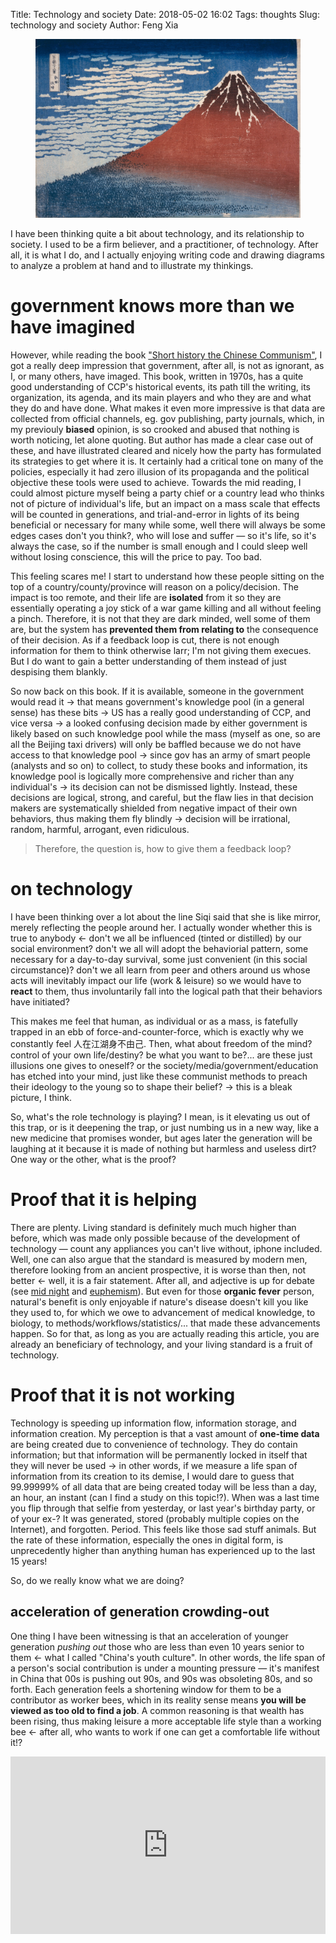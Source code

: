 Title: Technology and society
Date: 2018-05-02 16:02
Tags: thoughts
Slug: technology and society
Author: Feng Xia

<figure class="col s12">
  <img src="images/fuji.jpg"/>
</figure>


I have been thinking quite a bit about technology, and its
relationship to society. I used to be a firm believer, and a
practitioner, of technology. After all, it is what I do, and I
actually enjoying writing code and drawing diagrams to analyze a
problem at hand and to illustrate my thinkings.

# government knows more than we have imagined

However, while reading the book ["Short history the Chinese
Communism"][4], I got a really deep impression that government, after
all, is not as ignorant, as I, or many others, have imaged. This book,
written in 1970s, has a quite good understanding of CCP's historical
events, its path till the writing, its organization, its agenda, and
its main players and who they are and what they do and have done. What
makes it even more impressive is that data are collected from official
channels, eg. gov publishing, party journals, which, in my previouly
__biased__ opinion, is so crooked and abused that nothing is worth
noticing, let alone quoting. But author has made a clear case out of
these, and have illustrated cleared and nicely how the party has
formulated its strategies to get where it is. It certainly had a
critical tone on many of the policies, especially it had zero illusion
of its propaganda and the political objective these tools were used to
achieve. Towards the mid reading, I could almost picture myself being
a party chief or a country lead who thinks not of picture of
individual's life, but an impact on a mass scale that effects will be
counted in generations, and trial-and-error in lights of its being
beneficial or necessary for many while some, well there will always be
some edges cases don't you think?, who will lose and suffer &mdash; so
it's life, so it's always the case, so if the number is small enough
and I could sleep well without losing conscience, this will the price
to pay. Too bad.

[4]: https://www.amazon.com/Short-History-Chinese-Communism-Franklin/dp/0138094187/ref=sr_1_1?ie=UTF8&qid=1525356168&sr=8-1&keywords=short+history+of+the+chinese+communism

This feeling scares me! I start to understand how these people sitting
on the top of a country/county/province will reason on a
policy/decision. The impact is too remote, and their life are
**isolated** from it so they are essentially operating a joy stick of
a war game killing and all without feeling a pinch. Therefore, it is
not that they are dark minded, well some of them are, but the system
has **prevented them from relating to** the consequence of their
decision. As if a feedback loop is cut, there is not enough
information for them to think otherwise larr; I'm not giving them
execues. But I do want to gain a better understanding of them instead
of just despising them blankly.

So now back on this book. If it is available, someone in the
government would read it &rarr; that means government's knowledge pool
(in a general sense) has these bits &rarr; US has a really good
understanding of CCP, and vice versa &rarr; a looked confusing
decision made by either government is likely based on such knowledge
pool while the mass (myself as one, so are all the Beijing taxi
drivers) will only be baffled because we do not have access to that
knowledge pool &rarr; since gov has an army of smart people (analysts
and so on) to collect, to study these books and information, its
knowledge pool is logically more comprehensive and richer than any
individual's &rarr; its decision can not be dismissed
lightly. Instead, these decisions are logical, strong, and careful,
but the flaw lies in that decision makers are systematically shielded
from negative impact of their own behaviors, thus making them fly
blindly &rarr; decision will be irrational, random, harmful, arrogant,
even ridiculous.

> Therefore, the question is, how to give them a feedback loop?

# on technology

I have been thinking over a lot about the line Siqi said that she is
like mirror, merely reflecting the people around her. I actually
wonder whether this is true to anybody &larr; don't we all be
influenced (tinted or distilled) by our social environment?  don't we
all will adopt the behaviorial pattern, some necessary for a
day-to-day survival, some just convenient (in this social
circumstance)? don't we all learn from peer and others around us whose
acts will inevitably impact our life (work & leisure) so we would have
to **react** to them, thus involuntarily fall into the logical path
that their behaviors have initiated?

This makes me feel that human, as individual or as a mass, is
fatefully trapped in an ebb of force-and-counter-force, which is
exactly why we constantly feel 人在江湖身不由己. Then, what about
freedom of the mind? control of your own life/destiny? be what you
want to be?... are these just illusions one gives to oneself? or the
society/media/government/education has etched into your mind, just
like these communist methods to preach their ideology to the young so
to shape their belief? &rarr; this is a bleak picture, I think.

So, what's the role technology is playing? I mean, is it elevating us
out of this trap, or is it deepening the trap, or just numbing us in a
new way, like a new medicine that promises wonder, but ages later the
generation will be laughing at it because it is made of nothing but
harmless and useless dirt? One way or the other, what is the proof?

# Proof that it is helping

There are plenty. Living standard is definitely much much higher than
before, which was made only possible because of the development of
technology &mdash; count any appliances you can't live without, iphone
included. Well, one can also argue that the standard is measured by
modern men, therefore looking from an ancient prospective, it is worse
than then, not better &larr; well, it is a fair statement. After all,
and adjective is up for debate (see [mid night][1] and
[euphemism][2]). But even for those **organic fever** person,
natural's benefit is only enjoyable if nature's disease doesn't kill
you like they used to, for which we owe to advancement of medical
knowledge, to biology, to methods/workflows/statistics/... that made
these advancements happen. So for that, as long as you are actually
reading this article, you are already an beneficiary of technology,
and your living standard is a fruit of technology.

[1]: {filename}/thoughts/mid%20night.md
[2]: {filename}/thoughts/euphemism.md

# Proof that it is not working

Technology is speeding up information flow, information storage, and
information creation. My perception is that a vast amount of **one-time
data** are being created due to convenience of technology. They do
contain information; but that information will be permanently locked
in itself that they will never be used &rarr; in other words, if we
measure a life span of information from its creation to its demise, I
would dare to guess that 99.99999% of all data that are being created
today will be less than a day, an hour, an instant (can I find a study on
this topic!?). When was a last time you flip through that selfie from
yesterday, or last year's birthday party, or of your ex-? It was
generated, stored (probably multiple copies on the Internet), and
forgotten. Period. This feels like those sad stuff animals. But the
rate of these information, especially the ones in digital form, is
unprecedently higher than anything human has experienced up to the
last 15 years!

So, do we really know what we are doing?

## acceleration of generation crowding-out

One thing I have been witnessing is that an acceleration of younger
generation _pushing out_ those who are less than even 10 years senior
to them &larr; what I called "China's youth culture".  In other words,
the life span of a person's social contribution is under a mounting
pressure &mdash; it's manifest in China that 00s is pushing out 90s,
and 90s was obsoleting 80s, and so forth. Each generation feels a
shortening window for them to be a contributor as worker bees, which
in its reality sense means **you will be viewed as too old to find a
job**. A common reasoning is that wealth has been rising, thus making
leisure a more acceptable life style than a working bee &larr; after
all, who wants to work if one can get a comfortable life without it!?

<div class="center" style="max-width:854px">
  <div style="position:relative;height:0;padding-bottom:56.25%">
    <iframe src="https://embed.ted.com/talks/jared_diamond_how_societies_can_grow_old_better"
            width="854" height="480"
            style="position:absolute;left:0;top:0;width:100%;height:100%"
            frameborder="0"
            scrolling="no" allowfullscreen>
      
    </iframe>
  </div>
</div>

But the ["Grow old better"][3] by Jared Diamond has another point
&mdash; the Internet is now a repository of human knowledge. It
enables the young with access to information that were previously
unattainable unless you were privileged (priest) and old enough
(elders in a tribe).  Btw, they also operate those devices much better
than older generations. Therefore, they should legitimately feel
**empowered** and on par with senior peers. The competitive advantage
of an older generation lies in their **experience** &larr; gained by
internalizing these information and by practicing them (and failed
more times over time). But then, how many in that generation holds up
to that!? Few. Most people are not only lazy thinker, but lazy
practitioner &rarr; they hear, but hearing is not
listening. Therefore, new crops in their 20s are not only equipped
with the same information, but are hungrier (socially), cheaper
(financially), healthier, and can be over-worked without breaking down
or revolution. 


[3]: https://www.youtube.com/watch?v=yPGwA7t6bpI

As a captalist, whom would you pick?

## can information lead to democracy?

Another hope of technology is that information transparency brings
accountability, thus leaning towards democracy. It can be said that
Arab Spring and many others were exactly that. But then, there is the
GFW which we can conveniently blame for its backwardness.

But how about many poor/developing countries/continent whose
population has access to Youtube, but remained to be war plagued,
struggling with basic human needs!? Cambodia doesn't ban Youtube.  But
even those who own a phone are busy making ends meet, and thoughts of
self-education via these only resources have to be secondary at
best. 

And among rich countries, information is not too little, but too much.
Many of them are manufactured, manipulated, false, are skewing mass
opinion under the cover of data analysis, AI, or simply,
technology. If wealth of information is causal to a _good_ society,
then it is not showing its effect. Facebook falls into a fiasco of
Cambridge Analytics. Is it really wrong to piece together a _social
profile_ of a voter in technology so to influence his/her vote? After
all, didn't users give Facebook those data at the first place? and to
ask them draw a line within which their data CAN be used, are they
capable to describe, explain, let alone enforce!?

I used to think there is an arm race between computer technology
(cloud computing comes to mind) and evils like the GFW. I know for
sure technology side will win. But I was also thinking a free
information flow is good for everybody, and will bring enlightenment,
reasoning, you know, all the good stuff. But I am becoming more and
more pessimistic about this view now. 

The goal can be achieved:

1. Access to information.
2. Information is factual.
3. Reader will read this information.
4. S/he will internalize it (understands its meaning/intention).
5. S/he can learn from it.

... the more I'm writing down this list, the more I feel there is no
hope. The condition chain will break down as early as #2!

I don't know. Technology is the best thing we know so far. It's not a
wonder pill, not even a happy pill. It's a method better than
none. Maybe just focus on getting #1 done, and let human carry his own
fate from that point on.

God bless us all.


